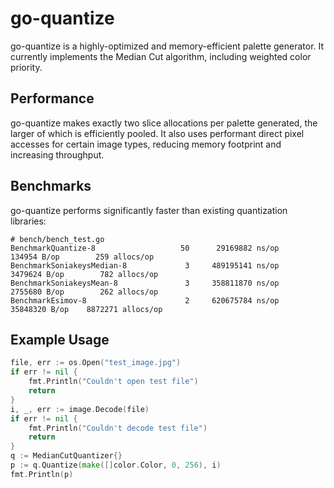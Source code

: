 # go-quantize
go-quantize is a highly-optimized and memory-efficient palette generator. It currently implements the Median Cut algorithm, including weighted color priority.

## Performance
go-quantize makes exactly two slice allocations per palette generated, the larger of which is efficiently pooled. It also uses performant direct pixel accesses for certain image types, reducing memory footprint and increasing throughput.

## Benchmarks
go-quantize performs significantly faster than existing quantization libraries:

```
# bench/bench_test.go
BenchmarkQuantize-8          	      50	  29169882 ns/op	  134954 B/op	     259 allocs/op
BenchmarkSoniakeysMedian-8   	       3	 489195141 ns/op	 3479624 B/op	     782 allocs/op
BenchmarkSoniakeysMean-8     	       3	 358811870 ns/op	 2755680 B/op	     262 allocs/op
BenchmarkEsimov-8            	       2	 620675784 ns/op	35848320 B/op	 8872271 allocs/op
```

## Example Usage
```go
file, err := os.Open("test_image.jpg")
if err != nil {
    fmt.Println("Couldn't open test file")
    return
}
i, _, err := image.Decode(file)
if err != nil {
    fmt.Println("Couldn't decode test file")
    return
}
q := MedianCutQuantizer{}
p := q.Quantize(make([]color.Color, 0, 256), i)
fmt.Println(p)
```
